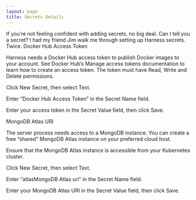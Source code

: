 ```yaml
---
layout: page
title: Secrets Details
---
```


If you’re not feeling confident with adding secrets, no big deal. Can I tell you a secret? I had my friend Jim walk me through setting up Harness secrets. Twice.
Docker Hub Access Token

Harness needs a Docker Hub access token to publish Docker images to your account. See Docker Hub’s Manage access tokens documentation to learn how to create an access token. The token must have Read, Write and Delete permissions.

Click New Secret, then select Text.


Enter “Docker Hub Access Token” in the Secret Name field.

Enter your access token in the Secret Value field, then click Save.

MongoDB Atlas URI

The server process needs access to a MongoDB instance. You can create a free “shared” MongoDB Atlas instance on your preferred cloud host.

Ensure that the MongoDB Atlas instance is accessible from your Kubernetes cluster.

Click New Secret, then select Text.


Enter “atlasMongoDB Atlas uri” in the Secret Name field.

Enter your MongoDB Atlas URI in the Secret Value field, then click Save.

